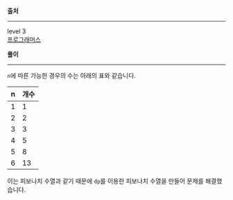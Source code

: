 **출처**<hr>
level 3   
[프로그래머스](https://programmers.co.kr/learn/courses/30/lessons/12900)
<br>

**풀이**<hr>

`n`에 따른 가능한 경우의 수는 아래의 표와 같습니다.

| n | 개수 |
|-|-|
| 1 | 1 |
| 2 | 2 |
| 3 | 3 |
| 4 | 5 |
| 5 | 8 |
| 6 | 13 |

이는 피보나치 수열과 같기 때문에 `dp`를 이용한 피보나치 수열을 만들어 문제를 해결했습니다.